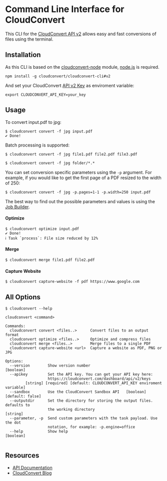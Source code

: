 # Command Line Interface for CloudConvert 

This CLI for the [CloudConvert API v2](https://cloudconvert.com/api/v2) allows easy and fast conversions of files using the terminal. 


## Installation

As this CLI is based on the [cloudconvert-node](https://github.com/cloudconvert/cloudconvert-node) module, [node.js](https://nodejs.org/) is required.

    npm install -g cloudconvert/cloudconvert-cli#v2
    
    
And set your CloudConvert [API v2 Key](https://cloudconvert.com/dashboard/api/v2/keys) as enviroment variable:

    export CLOUDCONVERT_API_KEY=your_key
    
## Usage



To convert input.pdf to jpg:

```
$ cloudconvert convert -f jpg input.pdf
✔ Done!
```

Batch processing is supported:

```
$ cloudconvert convert -f jpg file1.pdf file2.pdf file3.pdf
```
```
$ cloudconvert convert -f jpg folder/*.*
```

You can set conversion specific parameters using the ``-p`` argument. For example, if you would like to get the first page of a PDF resized to the width of 250:

```
$ cloudconvert convert -f jpg -p.pages=1-1 -p.width=250 input.pdf
```

The best way to find out the possible parameters and values is using the [Job Builder](https://cloudconvert.com/api/v2/jobs/builder).

#### Optimize

```
$ cloudconvert optimize input.pdf
✔ Done!
ℹ Task `process`: File size reduced by 12%
```

#### Merge

```
$ cloudconvert merge file1.pdf file2.pdf
```

#### Capture Website

```
$ cloudconvert capture-website -f pdf https://www.google.com
```
    
## All Options

```
$ cloudconvert --help

cloudconvert <command>

Commands:
  cloudconvert convert <files..>      Convert files to an output format
  cloudconvert optimize <files..>     Optimize and compress files
  cloudconvert merge <files..>        Merge files to a single PDF
  cloudconvert capture-website <url>  Capture a website as PDF, PNG or JPG

Options:
  --version        Show version number                                 [boolean]
  --apikey         Set the API key. You can get your API key here:
                   https://cloudconvert.com/dashboard/api/v2/keys
         [string] [required] [default: CLOUDCONVERT_API_KEY enviroment variable]
  --sandbox        Use the CloudConvert Sandbox API   [boolean] [default: false]
  --outputdir      Set the directory for storing the output files. defaults to
                   the working directory                                [string]
  --parameter, -p  Send custom parameters with the task payload. Use the dot
                   notation, for example: -p.engine=office
  --help           Show help                                           [boolean]


```

    
## Resources


* [API Documentation](https://cloudconvert.com/api/v2)
* [CloudConvert Blog](https://cloudconvert.com/blog)
